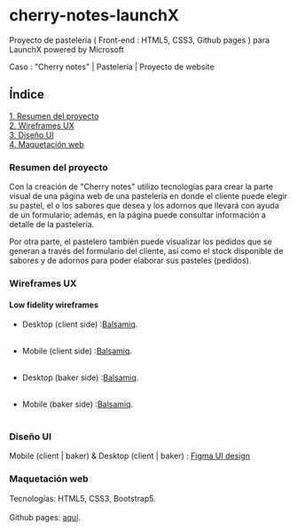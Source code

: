 # cherry-notes-launchX

Proyecto de pastelería ( Front-end : HTML5, CSS3, Github pages ) para LaunchX powered by Microsoft

Caso : "Cherry notes" | Pastelería | Proyecto de website

## Índice

[1. Resumen del proyecto](#1-Resumen-del-proyecto)<br>
[2. Wireframes UX](#3-Wireframes-UX)<br>
[3. Diseño UI](#4-Diseño-UI)<br>
[4. Maquetación web](#5-Maquetación-web-client-side)<br>

### Resumen del proyecto

Con la creación de "Cherry notes" utilizo tecnologías para crear la parte visual de una página web de una pastelería en donde el cliente puede elegir su pastel, el o los sabores que desea y los adornos que llevará con ayuda de un formulario; además, en la página puede consultar información a detalle de la pastelería.

Por otra parte, el pastelero también puede visualizar los pedidos que se generan a través del formulario del cliente, así como el stock disponible de sabores y de adornos para poder elaborar sus pasteles (pedidos).

### Wireframes UX

#### Low fidelity wireframes 

* Desktop (client side) :<a href="https://balsamiq.cloud/s46ct8p/pzed5ic/r2278?f=N4IgUiBcAMA0IDkpxAYSgRngGU%2FAQniALJEBaRA0lANoC6AvkA%3D%3D">Balsamiq</a>.<br><br>

* Mobile (client side) :<a href="https://balsamiq.cloud/s46ct8p/pzed5ic/r1810?f=N4IgUiBcCMA0IDkpxAYWfAMhkAhHAsjgFo4DSUA2gLoC%2BQA%3D">Balsamiq</a>.<br><br>

* Desktop (baker side) :<a href="https://balsamiq.cloud/s46ct8p/pzed5ic/rE66D?f=N4IgUiBcAMA0IDkpxAYSgRngGU%2FAQniALJEBaRA0lANoC6AvkA%3D%3D">Balsamiq</a>.<br><br>

* Mobile (baker side) :<a href="https://balsamiq.cloud/s46ct8p/pzed5ic/r0C62?f=N4IgUiBcAMA0IDkpxAYSgRngGU%2FAQniALJEBaRA0lANoC6AvkA%3D%3D">Balsamiq</a>.<br><br>

### Diseño UI

Mobile (client | baker) & Desktop (client | baker) : <a href="https://www.figma.com/file/OKewQk9x4F32fhVFagzddz/Cherry-notes?node-id=0%3A1">Figma UI design</a> <br>

### Maquetación web

Tecnologías: HTML5, CSS3, Bootstrap5.<br><br>
Github pages: <a href="">aquí</a>.